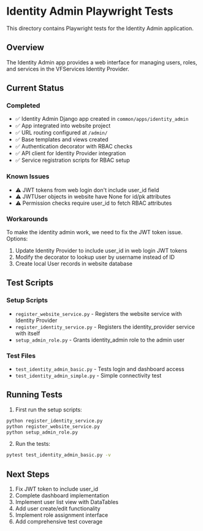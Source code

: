 # Identity Admin Playwright Tests

This directory contains Playwright tests for the Identity Admin application.

## Overview

The Identity Admin app provides a web interface for managing users, roles, and services in the VFServices Identity Provider.

## Current Status

### Completed
- ✅ Identity Admin Django app created in `common/apps/identity_admin`
- ✅ App integrated into website project
- ✅ URL routing configured at `/admin/`
- ✅ Base templates and views created
- ✅ Authentication decorator with RBAC checks
- ✅ API client for Identity Provider integration
- ✅ Service registration scripts for RBAC setup

### Known Issues
- ⚠️ JWT tokens from web login don't include user_id field
- ⚠️ JWTUser objects in website have None for id/pk attributes
- ⚠️ Permission checks require user_id to fetch RBAC attributes

### Workarounds
To make the identity admin work, we need to fix the JWT token issue. Options:
1. Update Identity Provider to include user_id in web login JWT tokens
2. Modify the decorator to lookup user by username instead of ID
3. Create local User records in website database

## Test Scripts

### Setup Scripts
- `register_website_service.py` - Registers the website service with Identity Provider
- `register_identity_service.py` - Registers the identity_provider service with itself
- `setup_admin_role.py` - Grants identity_admin role to the admin user

### Test Files
- `test_identity_admin_basic.py` - Tests login and dashboard access
- `test_identity_admin_simple.py` - Simple connectivity test

## Running Tests

1. First run the setup scripts:
```bash
python register_identity_service.py
python register_website_service.py  
python setup_admin_role.py
```

2. Run the tests:
```bash
pytest test_identity_admin_basic.py -v
```

## Next Steps

1. Fix JWT token to include user_id
2. Complete dashboard implementation
3. Implement user list view with DataTables
4. Add user create/edit functionality
5. Implement role assignment interface
6. Add comprehensive test coverage